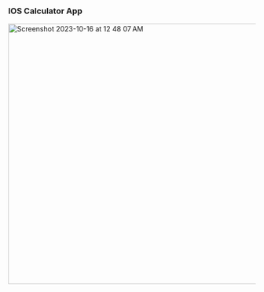 
###  IOS Calculator App
<img width="531" alt="Screenshot 2023-10-16 at 12 48 07 AM" src="https://github.com/Nikhil3389/IOS_Calculator/assets/71307854/678a682c-e619-487e-ae4c-a519c8fc8c1a">
